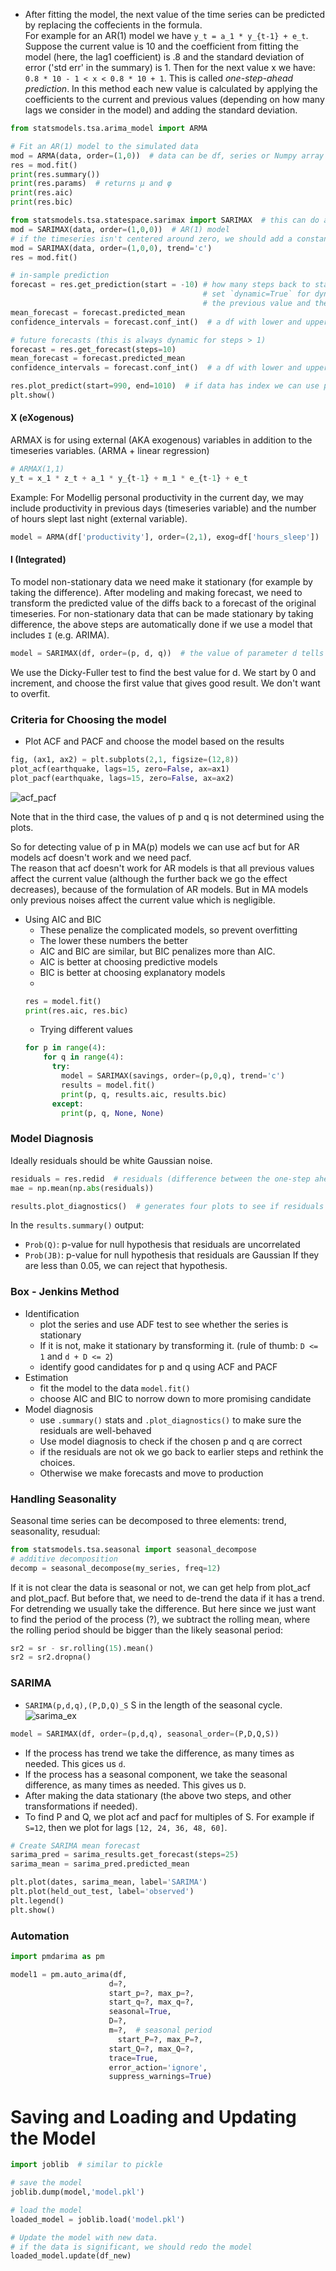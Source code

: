 - After fitting the model, the next value of the time series can be predicted by replacing the coffecients in the formula.  
For example for an AR(1) model we have `y_t = a_1 * y_{t-1} + e_t`. Suppose the current value is 10 and the coefficient from fitting the model (here, the lag1 coefficient) is .8 and the standard deviation of error ('std err' in the summary) is 1. Then for the next value x we have: `0.8 * 10 - 1 < x < 0.8 * 10 + 1`. This is called *one-step-ahead prediction*. In this method each new value is calculated by applying the coefficients to the current and previous values (depending on how many lags we consider in the model) and adding the standard deviation.

```python
from statsmodels.tsa.arima_model import ARMA

# Fit an AR(1) model to the simulated data
mod = ARMA(data, order=(1,0))  # data can be df, series or Numpy array
res = mod.fit()
print(res.summary())
print(res.params)  # returns μ and φ
print(res.aic)
print(res.bic)

from statsmodels.tsa.statespace.sarimax import SARIMAX  # this can do all the things the previous module could do and more
mod = SARIMAX(data, order=(1,0,0))  # AR(1) model
# if the timeseries isn't centered around zero, we should add a constant to the model by using the option "trend='c'".
mod = SARIMAX(data, order=(1,0,0), trend='c')
res = mod.fit()

# in-sample prediction 
forecast = res.get_prediction(start = -10) # how many steps back to start the prediction
                                           # set `dynamic=True` for dynamic prediction. That is the value  at 'start' is calculated using 
                                           # the previous value and the error. Then the value for start + 1 is calculated using previously calculated value and so on.
mean_forecast = forecast.predicted_mean
confidence_intervals = forecast.conf_int()  # a df with lower and upper limits

# future forecasts (this is always dynamic for steps > 1)
forecast = res.get_forecast(steps=10) 
mean_forecast = forecast.predicted_mean
confidence_intervals = forecast.conf_int()  # a df with lower and upper limits

res.plot_predict(start=990, end=1010)  # if data has index we can use plot_predict(start='2020-08-01', end='2020-10-01')
plt.show()
```
#### X (eXogenous)
ARMAX is for using external (AKA exogenous) variables in addition to the timeseries variables. (ARMA + linear regression)
```python
# ARMAX(1,1)
y_t = x_1 * z_t + a_1 * y_{t-1} + m_1 * e_{t-1} + e_t
```
Example: For Modellig personal productivity in the current day, we may include productivity in previous days (timeseries variable) and the number of hours slept last night (external variable).
```python
model = ARMA(df['productivity'], order=(2,1), exog=df['hours_sleep'])
```
#### I (Integrated)
To model non-stationary data we need make it stationary (for example by taking the difference). After modeling and making forecast, we need to transform the predicted value of the diffs back to a forecast of the original timeseries. For non-stationary data that can be made stationary by taking difference, the above steps are automatically done if we use a model that includes `I` (e.g. ARIMA).
```python
model = SARIMAX(df, order=(p, d, q))  # the value of parameter d tells the model how many times the diff should be applied.
```
We use the Dicky-Fuller test to find the best value for d. We start by 0 and increment, and choose the first value that gives good result. We don't want to overfit.

### Criteria for Choosing the model
- Plot ACF and PACF and choose the model based on the results
```python
fig, (ax1, ax2) = plt.subplots(2,1, figsize=(12,8))
plot_acf(earthquake, lags=15, zero=False, ax=ax1)
plot_pacf(earthquake, lags=15, zero=False, ax=ax2)
```
![acf_pacf](../Media/acf_pacf.png)

Note that in the third case, the values of p and q is not determined using the plots.

So for detecting value of p in MA(p) models we can use acf but for AR models acf doesn't work and we need pacf.  
The reason that acf doesn't work for AR models is that all previous values affect the current value (although the further back we go the effect decreases), because of the formulation of AR models. But in MA models only previous noises affect the current value which is negligible.

- Using AIC and BIC
  - These penalize the complicated models, so prevent overfitting
  - The lower these numbers the better
  - AIC and BIC are similar, but BIC penalizes more than AIC.
  - AIC is better at choosing predictive models
  - BIC is better at choosing explanatory models
  - 
  ```python
  res = model.fit()
  print(res.aic, res.bic)
  ```
  - Trying different values
  ```python
  for p in range(4):
      for q in range(4):
        try:
          model = SARIMAX(savings, order=(p,0,q), trend='c')
          results = model.fit()
          print(p, q, results.aic, results.bic)
        except:
          print(p, q, None, None)
  ```
### Model Diagnosis
Ideally residuals should be white Gaussian noise.
```python
residuals = res.redid  # residuals (difference between the one-step ahead predictions and the actual values)
mae = np.mean(np.abs(residuals))

results.plot_diagnostics()  # generates four plots to see if residuals are white noise 
```
In the `results.summary()` output:
- `Prob(Q)`: p-value for null hypothesis that residuals are uncorrelated
- `Prob(JB)`: p-value for null hypothesis that residuals are Gaussian
If they are less than 0.05, we can reject that hypothesis.

### Box - Jenkins Method
- Identification
  - plot the series and use ADF test to see whether the series is stationary
  - If it is not, make it stationary by transforming it. (rule of thumb: `D <= 1` and `d + D <= 2`)
  - identify good candidates for p and q using ACF and PACF
- Estimation
  - fit the model to the data `model.fit()`
  - choose AIC and BIC to norrow down to more promising candidate
- Model diagnosis
  - use `.summary()` stats and `.plot_diagnostics()` to make sure the residuals are well-behaved
  - Use model diagnosis to check if the chosen p and q are correct
  - if the residuals are not ok we go back to earlier steps and rethink the choices. 
  - Otherwise we make forecasts and move to production

### Handling Seasonality
Seasonal time series can be decomposed to three elements: trend, seasonality, resudual:
```python
from statsmodels.tsa.seasonal import seasonal_decompose
# additive decomposition
decomp = seasonal_decompose(my_series, freq=12)
```
If it is not clear the data is seasonal or not, we can get help from plot_acf and plot_pacf. But before that, we need to de-trend the data if it has a trend.  
For detrending we usually take the difference. But here since we just want to find the period of the process (?), we subtract the rolling mean, where the rolling period should be bigger than the likely seasonal period:
```python
sr2 = sr - sr.rolling(15).mean()
sr2 = sr2.dropna()
```
### SARIMA
- `SARIMA(p,d,q),(P,D,Q)_S` S in the length of the seasonal cycle.
![sarima_ex](../Media/SARIMA_Example.png)

```python
model = SARIMAX(df, order=(p,d,q), seasonal_order=(P,D,Q,S))
```
- If the process has trend we take the difference, as many times as needed. This gices us `d`. 
- If the process has a seasonal component, we take the seasonal difference, as many times as needed. This gives us `D`.
- After making the data stationary (the above two steps, and other transformations if needed).
- To find P and Q, we plot acf and pacf for multiples of S. For example if `S=12`, then we plot for lags `[12, 24, 36, 48, 60]`.

```python
# Create SARIMA mean forecast
sarima_pred = sarima_results.get_forecast(steps=25)
sarima_mean = sarima_pred.predicted_mean

plt.plot(dates, sarima_mean, label='SARIMA')
plt.plot(held_out_test, label='observed')
plt.legend()
plt.show()
```
### Automation
```python
import pmdarima as pm

model1 = pm.auto_arima(df,
                      d=?,
                      start_p=?, max_p=?,
                      start_q=?, max_q=?,
                      seasonal=True, 
                      D=?,
                      m=?,  # seasonal period
                 	    start_P=?, max_P=?, 
                      start_Q=?, max_Q=?,
                      trace=True,
                      error_action='ignore',
                      suppress_warnings=True)
```

# Saving and Loading and Updating the Model
```python
import joblib  # similar to pickle

# save the model
joblib.dump(model,'model.pkl')

# load the model
loaded_model = joblib.load('model.pkl')

# Update the model with new data.
# if the data is significant, we should redo the model
loaded_model.update(df_new)
```
